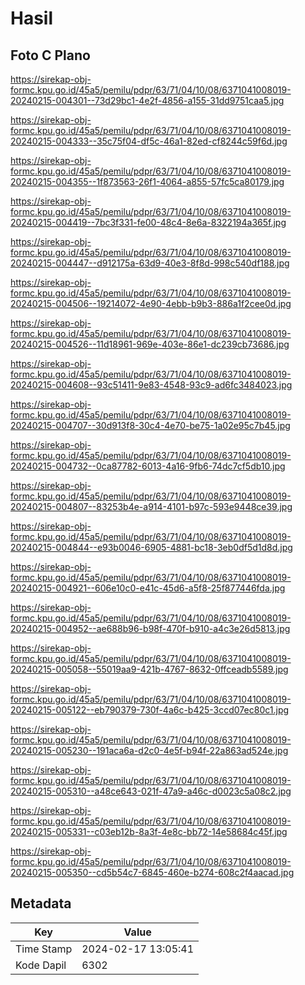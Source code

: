 # Hasil

## Foto C Plano

https://sirekap-obj-formc.kpu.go.id/45a5/pemilu/pdpr/63/71/04/10/08/6371041008019-20240215-004301--73d29bc1-4e2f-4856-a155-31dd9751caa5.jpg

https://sirekap-obj-formc.kpu.go.id/45a5/pemilu/pdpr/63/71/04/10/08/6371041008019-20240215-004333--35c75f04-df5c-46a1-82ed-cf8244c59f6d.jpg

https://sirekap-obj-formc.kpu.go.id/45a5/pemilu/pdpr/63/71/04/10/08/6371041008019-20240215-004355--1f873563-26f1-4064-a855-57fc5ca80179.jpg

https://sirekap-obj-formc.kpu.go.id/45a5/pemilu/pdpr/63/71/04/10/08/6371041008019-20240215-004419--7bc3f331-fe00-48c4-8e6a-8322194a365f.jpg

https://sirekap-obj-formc.kpu.go.id/45a5/pemilu/pdpr/63/71/04/10/08/6371041008019-20240215-004447--d912175a-63d9-40e3-8f8d-998c540df188.jpg

https://sirekap-obj-formc.kpu.go.id/45a5/pemilu/pdpr/63/71/04/10/08/6371041008019-20240215-004506--19214072-4e90-4ebb-b9b3-886a1f2cee0d.jpg

https://sirekap-obj-formc.kpu.go.id/45a5/pemilu/pdpr/63/71/04/10/08/6371041008019-20240215-004526--11d18961-969e-403e-86e1-dc239cb73686.jpg

https://sirekap-obj-formc.kpu.go.id/45a5/pemilu/pdpr/63/71/04/10/08/6371041008019-20240215-004608--93c51411-9e83-4548-93c9-ad6fc3484023.jpg

https://sirekap-obj-formc.kpu.go.id/45a5/pemilu/pdpr/63/71/04/10/08/6371041008019-20240215-004707--30d913f8-30c4-4e70-be75-1a02e95c7b45.jpg

https://sirekap-obj-formc.kpu.go.id/45a5/pemilu/pdpr/63/71/04/10/08/6371041008019-20240215-004732--0ca87782-6013-4a16-9fb6-74dc7cf5db10.jpg

https://sirekap-obj-formc.kpu.go.id/45a5/pemilu/pdpr/63/71/04/10/08/6371041008019-20240215-004807--83253b4e-a914-4101-b97c-593e9448ce39.jpg

https://sirekap-obj-formc.kpu.go.id/45a5/pemilu/pdpr/63/71/04/10/08/6371041008019-20240215-004844--e93b0046-6905-4881-bc18-3eb0df5d1d8d.jpg

https://sirekap-obj-formc.kpu.go.id/45a5/pemilu/pdpr/63/71/04/10/08/6371041008019-20240215-004921--606e10c0-e41c-45d6-a5f8-25f877446fda.jpg

https://sirekap-obj-formc.kpu.go.id/45a5/pemilu/pdpr/63/71/04/10/08/6371041008019-20240215-004952--ae688b96-b98f-470f-b910-a4c3e26d5813.jpg

https://sirekap-obj-formc.kpu.go.id/45a5/pemilu/pdpr/63/71/04/10/08/6371041008019-20240215-005058--55019aa9-421b-4767-8632-0ffceadb5589.jpg

https://sirekap-obj-formc.kpu.go.id/45a5/pemilu/pdpr/63/71/04/10/08/6371041008019-20240215-005122--eb790379-730f-4a6c-b425-3ccd07ec80c1.jpg

https://sirekap-obj-formc.kpu.go.id/45a5/pemilu/pdpr/63/71/04/10/08/6371041008019-20240215-005230--191aca6a-d2c0-4e5f-b94f-22a863ad524e.jpg

https://sirekap-obj-formc.kpu.go.id/45a5/pemilu/pdpr/63/71/04/10/08/6371041008019-20240215-005310--a48ce643-021f-47a9-a46c-d0023c5a08c2.jpg

https://sirekap-obj-formc.kpu.go.id/45a5/pemilu/pdpr/63/71/04/10/08/6371041008019-20240215-005331--c03eb12b-8a3f-4e8c-bb72-14e58684c45f.jpg

https://sirekap-obj-formc.kpu.go.id/45a5/pemilu/pdpr/63/71/04/10/08/6371041008019-20240215-005350--cd5b54c7-6845-460e-b274-608c2f4aacad.jpg


## Metadata

| Key        | Value               |
| ---------- | ------------------- |
| Time Stamp | 2024-02-17 13:05:41 |
| Kode Dapil | 6302                |



